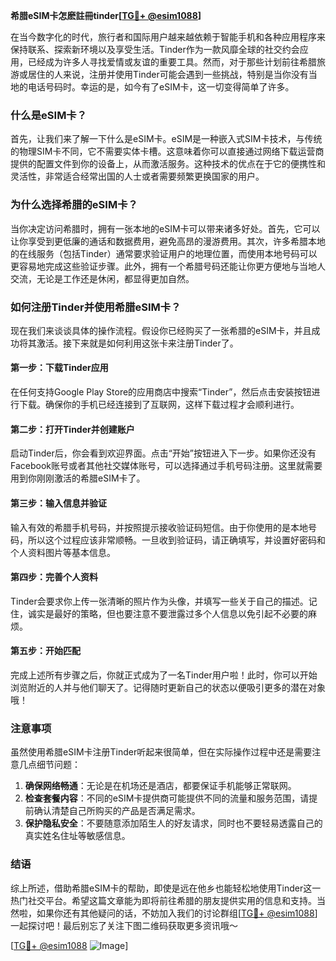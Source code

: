 **希腊eSIM卡怎麽註冊tinder[[TG💪+ @esim1088](https://t.me/s/esim1088)]**

在当今数字化的时代，旅行者和国际用户越来越依赖于智能手机和各种应用程序来保持联系、探索新环境以及享受生活。Tinder作为一款风靡全球的社交约会应用，已经成为许多人寻找爱情或友谊的重要工具。然而，对于那些计划前往希腊旅游或居住的人来说，注册并使用Tinder可能会遇到一些挑战，特别是当你没有当地的电话号码时。幸运的是，如今有了eSIM卡，这一切变得简单了许多。

### 什么是eSIM卡？

首先，让我们来了解一下什么是eSIM卡。eSIM是一种嵌入式SIM卡技术，与传统的物理SIM卡不同，它不需要实体卡槽。这意味着你可以直接通过网络下载运营商提供的配置文件到你的设备上，从而激活服务。这种技术的优点在于它的便携性和灵活性，非常适合经常出国的人士或者需要频繁更换国家的用户。

### 为什么选择希腊的eSIM卡？

当你决定访问希腊时，拥有一张本地的eSIM卡可以带来诸多好处。首先，它可以让你享受到更低廉的通话和数据费用，避免高昂的漫游费用。其次，许多希腊本地的在线服务（包括Tinder）通常要求验证用户的地理位置，而使用本地号码可以更容易地完成这些验证步骤。此外，拥有一个希腊号码还能让你更方便地与当地人交流，无论是工作还是休闲，都显得更加自然。

### 如何注册Tinder并使用希腊eSIM卡？

现在我们来谈谈具体的操作流程。假设你已经购买了一张希腊的eSIM卡，并且成功将其激活。接下来就是如何利用这张卡来注册Tinder了。

#### 第一步：下载Tinder应用

在任何支持Google Play Store的应用商店中搜索“Tinder”，然后点击安装按钮进行下载。确保你的手机已经连接到了互联网，这样下载过程才会顺利进行。

#### 第二步：打开Tinder并创建账户

启动Tinder后，你会看到欢迎界面。点击“开始”按钮进入下一步。如果你还没有Facebook账号或者其他社交媒体账号，可以选择通过手机号码注册。这里就需要用到你刚刚激活的希腊eSIM卡了。

#### 第三步：输入信息并验证

输入有效的希腊手机号码，并按照提示接收验证码短信。由于你使用的是本地号码，所以这个过程应该非常顺畅。一旦收到验证码，请正确填写，并设置好密码和个人资料图片等基本信息。

#### 第四步：完善个人资料

Tinder会要求你上传一张清晰的照片作为头像，并填写一些关于自己的描述。记住，诚实是最好的策略，但也要注意不要泄露过多个人信息以免引起不必要的麻烦。

#### 第五步：开始匹配

完成上述所有步骤之后，你就正式成为了一名Tinder用户啦！此时，你可以开始浏览附近的人并与他们聊天了。记得随时更新自己的状态以便吸引更多的潜在对象哦！

### 注意事项

虽然使用希腊eSIM卡注册Tinder听起来很简单，但在实际操作过程中还是需要注意几点细节问题：

1. **确保网络畅通**：无论是在机场还是酒店，都要保证手机能够正常联网。
2. **检查套餐内容**：不同的eSIM卡提供商可能提供不同的流量和服务范围，请提前确认清楚自己所购买的产品是否满足需求。
3. **保护隐私安全**：不要随意添加陌生人的好友请求，同时也不要轻易透露自己的真实姓名住址等敏感信息。

### 结语

综上所述，借助希腊eSIM卡的帮助，即使是远在他乡也能轻松地使用Tinder这一热门社交平台。希望这篇文章能为即将前往希腊的朋友提供实用的信息和支持。当然啦，如果你还有其他疑问的话，不妨加入我们的讨论群组[[TG💪+ @esim1088](https://t.me/s/esim1088)]一起探讨吧！最后别忘了关注下图二维码获取更多资讯哦～ 

[[TG💪+ @esim1088](https://t.me/s/esim1088) ![Image](https://i.postimg.cc/4NQfJmqS/Snipaste-2025-05-13-00-14-12.png)]